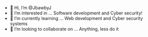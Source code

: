 - 👋 Hi, I’m @JbawbyJ
- 👀 I’m interested in ... Software development and Cyber security!
- 🌱 I’m currently learning ... Web development and Cyber security systems
- 💞️ I’m looking to collaborate on ... Anything, less do it

<!---
JbawbyJ/JbawbyJ is a ✨ special ✨ repository because its `README.md` (this file) appears on your GitHub profile.
You can click the Preview link to take a look at your changes.
--->
